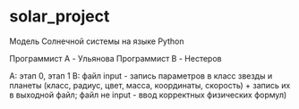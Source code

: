 # solar_project
Модель Солнечной системы на языке Python

Программист A - Ульянова
Программист B - Нестеров

A: этап 0, этап 1 
B: файл input - запись параметров в класс звезды и планеты (класс, радиус, цвет, масса, координаты, скорость) + запись их в выходной файл; файл не input - ввод корректных физических формул)
